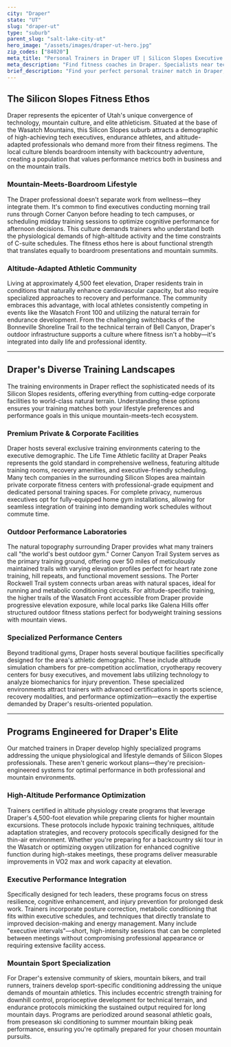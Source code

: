 ```yaml
---
city: "Draper"
state: "UT"
slug: "draper-ut"
type: "suburb"
parent_slug: "salt-lake-city-ut"
hero_image: "/assets/images/draper-ut-hero.jpg"
zip_codes: ["84020"]
meta_title: "Personal Trainers in Draper UT | Silicon Slopes Executive & Tech Fitness"
meta_description: "Find fitness coaches in Draper. Specialists near tech corporate campuses, focusing on executive stress management and high-end residential gyms."
brief_description: "Find your perfect personal trainer match in Draper, UT, specifically serving the Silicon Slopes community. Our expert trainers specialize in high-altitude conditioning, mountain endurance training, and executive fitness programs tailored for busy tech professionals. Whether you're training for Wasatch Front trails, optimizing performance at altitude, or balancing fitness with a demanding executive schedule, we connect you with certified trainers who understand your unique goals. Get matched with local professionals who can train you at Draper's premier facilities, private home gyms, or outdoor locations like Corner Canyon. Start your personalized fitness journey today."
---
```

## The Silicon Slopes Fitness Ethos

Draper represents the epicenter of Utah's unique convergence of technology, mountain culture, and elite athleticism. Situated at the base of the Wasatch Mountains, this Silicon Slopes suburb attracts a demographic of high-achieving tech executives, endurance athletes, and altitude-adapted professionals who demand more from their fitness regimens. The local culture blends boardroom intensity with backcountry adventure, creating a population that values performance metrics both in business and on the mountain trails.

### Mountain-Meets-Boardroom Lifestyle

The Draper professional doesn't separate work from wellness—they integrate them. It's common to find executives conducting morning trail runs through Corner Canyon before heading to tech campuses, or scheduling midday training sessions to optimize cognitive performance for afternoon decisions. This culture demands trainers who understand both the physiological demands of high-altitude activity and the time constraints of C-suite schedules. The fitness ethos here is about functional strength that translates equally to boardroom presentations and mountain summits.

### Altitude-Adapted Athletic Community

Living at approximately 4,500 feet elevation, Draper residents train in conditions that naturally enhance cardiovascular capacity, but also require specialized approaches to recovery and performance. The community embraces this advantage, with local athletes consistently competing in events like the Wasatch Front 100 and utilizing the natural terrain for endurance development. From the challenging switchbacks of the Bonneville Shoreline Trail to the technical terrain of Bell Canyon, Draper's outdoor infrastructure supports a culture where fitness isn't a hobby—it's integrated into daily life and professional identity.

---

## Draper's Diverse Training Landscapes

The training environments in Draper reflect the sophisticated needs of its Silicon Slopes residents, offering everything from cutting-edge corporate facilities to world-class natural terrain. Understanding these options ensures your training matches both your lifestyle preferences and performance goals in this unique mountain-meets-tech ecosystem.

### Premium Private & Corporate Facilities

Draper hosts several exclusive training environments catering to the executive demographic. The Life Time Athletic facility at Draper Peaks represents the gold standard in comprehensive wellness, featuring altitude training rooms, recovery amenities, and executive-friendly scheduling. Many tech companies in the surrounding Silicon Slopes area maintain private corporate fitness centers with professional-grade equipment and dedicated personal training spaces. For complete privacy, numerous executives opt for fully-equipped home gym installations, allowing for seamless integration of training into demanding work schedules without commute time.

### Outdoor Performance Laboratories

The natural topography surrounding Draper provides what many trainers call "the world's best outdoor gym." Corner Canyon Trail System serves as the primary training ground, offering over 50 miles of meticulously maintained trails with varying elevation profiles perfect for heart rate zone training, hill repeats, and functional movement sessions. The Porter Rockwell Trail system connects urban areas with natural spaces, ideal for running and metabolic conditioning circuits. For altitude-specific training, the higher trails of the Wasatch Front accessible from Draper provide progressive elevation exposure, while local parks like Galena Hills offer structured outdoor fitness stations perfect for bodyweight training sessions with mountain views.

### Specialized Performance Centers

Beyond traditional gyms, Draper hosts several boutique facilities specifically designed for the area's athletic demographic. These include altitude simulation chambers for pre-competition acclimation, cryotherapy recovery centers for busy executives, and movement labs utilizing technology to analyze biomechanics for injury prevention. These specialized environments attract trainers with advanced certifications in sports science, recovery modalities, and performance optimization—exactly the expertise demanded by Draper's results-oriented population.

---

## Programs Engineered for Draper's Elite

Our matched trainers in Draper develop highly specialized programs addressing the unique physiological and lifestyle demands of Silicon Slopes professionals. These aren't generic workout plans—they're precision-engineered systems for optimal performance in both professional and mountain environments.

### High-Altitude Performance Optimization

Trainers certified in altitude physiology create programs that leverage Draper's 4,500-foot elevation while preparing clients for higher mountain excursions. These protocols include hypoxic training techniques, altitude adaptation strategies, and recovery protocols specifically designed for the thin-air environment. Whether you're preparing for a backcountry ski tour in the Wasatch or optimizing oxygen utilization for enhanced cognitive function during high-stakes meetings, these programs deliver measurable improvements in VO2 max and work capacity at elevation.

### Executive Performance Integration

Specifically designed for tech leaders, these programs focus on stress resilience, cognitive enhancement, and injury prevention for prolonged desk work. Trainers incorporate posture correction, metabolic conditioning that fits within executive schedules, and techniques that directly translate to improved decision-making and energy management. Many include "executive intervals"—short, high-intensity sessions that can be completed between meetings without compromising professional appearance or requiring extensive facility access.

### Mountain Sport Specialization

For Draper's extensive community of skiers, mountain bikers, and trail runners, trainers develop sport-specific conditioning addressing the unique demands of mountain athletics. This includes eccentric strength training for downhill control, proprioceptive development for technical terrain, and endurance protocols mimicking the sustained output required for long mountain days. Programs are periodized around seasonal athletic goals, from preseason ski conditioning to summer mountain biking peak performance, ensuring you're optimally prepared for your chosen mountain pursuits.